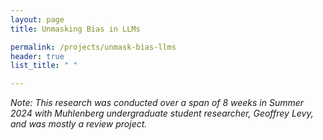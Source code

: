```yaml
---
layout: page
title: Unmasking Bias in LLMs

permalink: /projects/unmask-bias-llms
header: true
list_title: " "

---
```


*Note: This research was conducted over a span of 8 weeks in Summer 2024 with Muhlenberg undergraduate student researcher, Geoffrey Levy, and was mostly a review project.*


